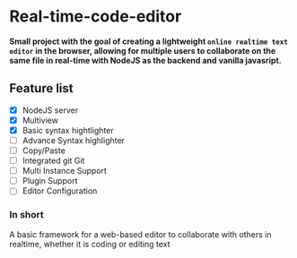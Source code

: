 # Real-time-code-editor

**Small project with the goal of creating a lightweight `online realtime text editor` in the browser, allowing for multiple users to collaborate on the same file in real-time with NodeJS as the backend and vanilla javasript.**

## Feature list
- [x] NodeJS server
- [x] Multiview
- [x] Basic syntax hightlighter
- [ ] Advance Syntax highlighter
- [ ] Copy/Paste
- [ ] Integrated git Git
- [ ] Multi Instance Support
- [ ] Plugin Support
- [ ] Editor Configuration

### In short
A basic framework for a web-based editor to collaborate with others in realtime, whether it is coding or editing text
